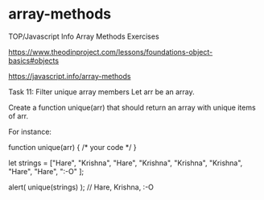 # array-methods
TOP/Javascript Info Array Methods Exercises 

https://www.theodinproject.com/lessons/foundations-object-basics#objects

https://javascript.info/array-methods


Task 11: Filter unique array members
Let arr be an array.

Create a function unique(arr) that should return an array with unique items of arr.

For instance:

function unique(arr) {
  /* your code */
}

let strings = ["Hare", "Krishna", "Hare", "Krishna",
  "Krishna", "Krishna", "Hare", "Hare", ":-O"
];

alert( unique(strings) ); // Hare, Krishna, :-O